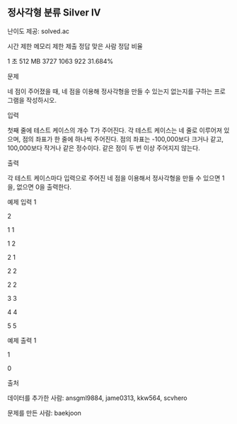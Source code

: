 ## 정사각형 분류 Silver IV

난이도 제공: solved.ac

시간 제한	메모리 제한	제출	정답	맞은 사람	정답 비율

1 초	512 MB	3727	1063	922	31.684%

문제

네 점이 주어졌을 때, 네 점을 이용해 정사각형을 만들 수 있는지 없는지를 구하는 프로그램을 작성하시오.

입력

첫째 줄에 테스트 케이스의 개수 T가 주어진다. 각 테스트 케이스는 네 줄로 이루어져 있으며, 점의 좌표가 한 줄에 하나씩 주어진다. 점의 좌표는 -100,000보다 크거나 같고, 100,000보다 작거나 같은 정수이다. 같은 점이 두 번 이상 주어지지 않는다.

출력

각 테스트 케이스마다 입력으로 주어진 네 점을 이용해서 정사각형을 만들 수 있으면 1을, 없으면 0을 출력한다.

예제 입력 1

2

1 1

1 2

2 1

2 2

2 2

3 3

4 4

5 5

예제 출력 1

1

0

출처

데이터를 추가한 사람: ansgml9884, jame0313, kkw564, scvhero

문제를 만든 사람: baekjoon
